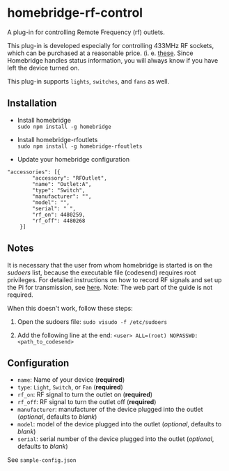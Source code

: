 # homebridge-rf-control
A plug-in for controlling Remote Frequency (rf) outlets.

This plug-in is developed especially for controlling 433MHz RF sockets, which can be purchased at a reasonable price. (i. e. [these](https://www.amazon.de/Brennenstuhl-Funkschalt-Set-Funksteckdosen-Innenbereich-Kindersicherung/dp/B001AX8QUM "Brennenstuhl Wireless Outlets"). Since Homebridge handles status information, you will always know if you have left the device turned on.

This plug-in supports ```lights```, ```switches```, and ```fans``` as well.

## Installation

- Install homebridge  
`sudo npm install -g homebridge`

- Install homebridge-rfoutlets  
`sudo npm install -g homebridge-rfoutlets`

- Update your homebridge configuration
```
"accessories": [{
        "accessory": "RFOutlet",
        "name": "Outlet:A",
        "type": "Switch",
        "manufacturer": "",
        "model": "",
        "serial": " ",
        "rf_on": 4480259,
        "rf_off": 4480268
    }]
```

## Notes

It is necessary that the user from whom homebridge is started is on the *sudoers* list, because the executable file (codesend) requires root privileges.
For detailed instructions on how to record RF signals and set up the Pi for transmission, see [here](https://www.samkear.com/hardware/control-power-outlets-wirelessly-raspberry-pi "Pi 433Mhz Transmitter Guide"). Note: The web part of the guide is not required.

When this doesn't work, follow these steps:

1. Open the sudoers file:
```sudo visudo -f /etc/sudoers```

2. Add the following line at the end:
```<user> ALL=(root) NOPASSWD: <path_to_codesend>```


## Configuration

- ```name```: Name of your device (**required**)
- ```type```: `Light`, `Switch`, or `Fan` (**required**)
- ```rf_on```: RF signal to turn the outlet on (**required**)
- ```rf_off```: RF signal to turn the outlet off (**required**)
- ```manufacturer```: manufacturer of the device plugged into the outlet (*optional*, defaults to *blank*)
- ```model```: model of the device plugged into the outlet (*optional*, defaults to *blank*)
- ```serial```: serial number of the device plugged into the outlet (*optional*, defaults to *blank*)


See `sample-config.json`

